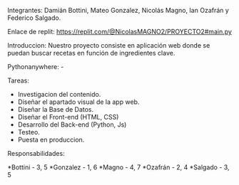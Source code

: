 Integrantes:
Damián Bottini, Mateo Gonzalez, Nicolás Magno, Ian Ozafrán y Federico Salgado.

Enlace de replit: https://replit.com/@NicolasMAGNO2/PROYECTO2#main.py

Introduccion:
Nuestro proyecto consiste en aplicación web donde se puedan buscar recetas en función de ingredientes clave.

Pythonanywhere: -

Tareas:

* Investigacion del contenido.
* Diseñar el apartado visual de la app web.
* Diseñar la Base de Datos.
* Diseñar el Front-end (HTML, CSS)
* Desarrollo del Back-end (Python, Js)
* Testeo.
* Puesta en produccion.

Responsabilidades:

*Bottini - 3, 5
*Gonzalez - 1, 6
*Magno - 4, 7
*Ozafrán - 2, 4
*Salgado - 3, 5
